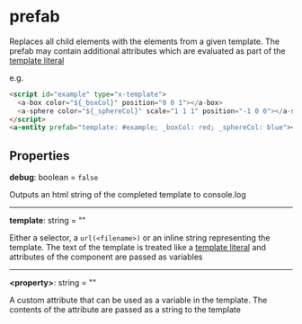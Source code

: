 # prefab

Replaces all child elements with the elements from a given template.  The prefab may contain additional attributes which are evaluated as part of the [template literal](https://developer.mozilla.org/en-US/docs/Web/JavaScript/Reference/Template_literals)

e.g.
```html
<script id="example" type="x-template">
  <a-box color="${_boxCol}" position="0 0 1"></a-box>
  <a-sphere color="${_sphereCol}" scale="1 1 1" position="-1 0 0"></a-sphere>
</script>
<a-entity prefab="template: #example; _boxCol: red; _sphereCol: blue"></a-entity>
```

## Properties

**debug**: boolean = `false`

Outputs an html string of the completed template to console.log

---
**template**: string = ""

Either a selector, a `url(<filename>)` or an inline string representing the template.  The text of the template is treated like a [template literal](https://developer.mozilla.org/en-US/docs/Web/JavaScript/Reference/Template_literals) and attributes of the component are passed as variables

---
**\<property\>**: string = ""

A custom attribute that can be used as a variable in the template.  The contents of the attribute are passed as a string to the template